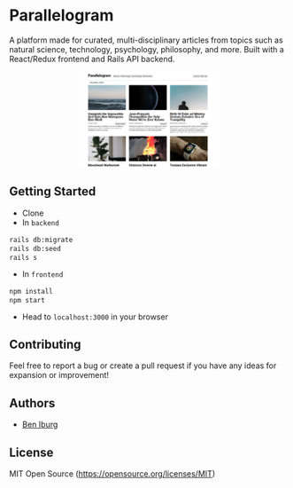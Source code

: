 # Parallelogram
A platform made for curated, multi-disciplinary articles from topics such as natural science, technology, psychology, philosophy, and more. Built with a React/Redux frontend and Rails API backend.

<p align="center">
  <img width="50%" height="50%" src="frontend/public/parallelogram.jpg">
</p>

## Getting Started

- Clone
- In `backend`
```
rails db:migrate
rails db:seed
rails s
```
- In `frontend`
```
npm install
npm start
```
- Head to `localhost:3000` in your browser

## Contributing

Feel free to report a bug or create a pull request if you have any ideas for expansion or improvement!

## Authors

- [Ben Iburg](https://github.com/bbbtttiii)

## License

MIT Open Source (https://opensource.org/licenses/MIT)
